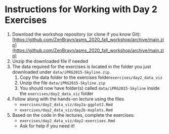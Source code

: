 # Instructions for Working with Day 2 Exercises


1. Download the workshop repository (or clone if you know Git): [https://github.com/ZenBrayn/asms_2020_fall_workshop/archive/main.zip](https://github.com/ZenBrayn/asms_2020_fall_workshop/archive/main.zip)
2. Unzip the downloaded file if needed
3. The data required for the exercises is located in the folder you just downloaded under `data/iPRG2015-Skyline.zip`. 
    1. Copy the data folder to the exercises folder`exercises/day2_data_viz`
    2. Unzip the file `data/iPRG2015-Skyline.zip`
    3. You should now have folder(s) called `data/iPRG2015-Skyline` inside the `exercises/day2_data_viz` folder
4. Follow along with the hands-on lecture using the files
	- `exercises/day2_data_viz/day2a-ggplot2.Rmd`
	- `exercises/day2_data_viz/day2b-msplots.Rmd`
5. Based on the code in the lectures, complete the exercises:
	- `exercises/day2_data_viz/day2-exercises.Rmd`
	- Ask for help if you need it!
